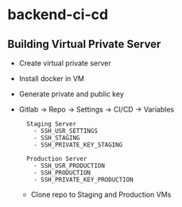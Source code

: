# backend-ci-cd

## Building Virtual Private Server

- Create virtual private server
- Install docker in VM
- Generate private and public key
- Gitlab -> Repo -> Settings -> CI/CD -> Variables

        Staging Server
          - SSH_USR_SETTINGS
          - SSH_STAGING
          - SSH_PRIVATE_KEY_STAGING

        Production Server
          - SSH_USR_PRODUCTION
          - SSH_PRODUCTION
          - SSH_PRIVATE_KEY_PRODUCTION

  - Clone repo to Staging and Production VMs
